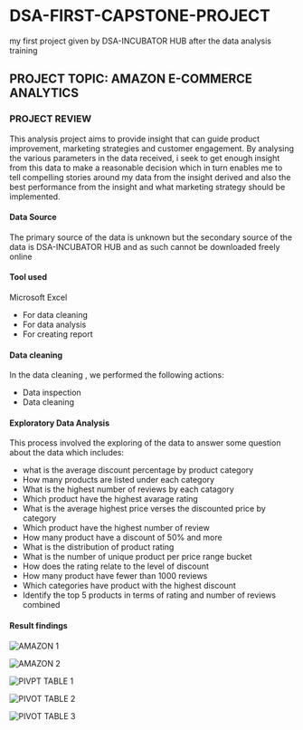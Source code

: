 # DSA-FIRST-CAPSTONE-PROJECT
my first project given by DSA-INCUBATOR HUB after the data analysis training
## PROJECT TOPIC: AMAZON E-COMMERCE ANALYTICS

### PROJECT REVIEW
This analysis project aims to provide insight that can guide product improvement, marketing strategies and customer engagement. By analysing the various parameters in the data received, i seek to get enough insight from this data to make a reasonable decision which in turn enables me to tell compelling stories around my data from the insight derived and also the best performance from the insight and what marketing strategy should be implemented.

#### Data Source
The primary source of the data is unknown but the secondary source of the data is DSA-INCUBATOR HUB and as such cannot be downloaded freely online 

#### Tool used 
Microsoft Excel
* For data cleaning
* For data analysis
* For creating report

#### Data cleaning 
In the data cleaning , we performed the following actions:
* Data inspection
* Data cleaning

#### Exploratory Data Analysis
This process involved the exploring of the data to answer some question about the data which includes:
* what is the average discount percentage by product category
* How many products are listed under each category
* What is the highest number of reviews by each catagory
* Which product have the highest avarage rating
* What is the average highest price verses the discounted price by category
* Which product have the highest number of review
* How many product have a discount of 50% and more
* What is the distribution of product rating
* What is the number of unique product per price range bucket
* How does the rating relate to the level of discount
* How many product have fewer than 1000 reviews
* Which categories have product with the highest discount
* Identify the top 5 products in terms of rating and number of reviews combined


#### Result findings

![AMAZON 1](https://github.com/user-attachments/assets/63555f5e-c79f-49e9-aa0b-a7484cae4c54)

![AMAZON 2](https://github.com/user-attachments/assets/8e7a3593-6109-40e2-b60e-96417df79327)



![PIVPT TABLE 1](https://github.com/user-attachments/assets/363cc364-4ce7-46e1-87df-c3b0392e8a8c)




![PIVOT TABLE 2](https://github.com/user-attachments/assets/5eddc61d-30b1-4f77-aa9f-d4e40c42cd31)





![PIVOT TABLE 3](https://github.com/user-attachments/assets/9c7d25cf-dd1f-4163-9332-78b5751fc309)


